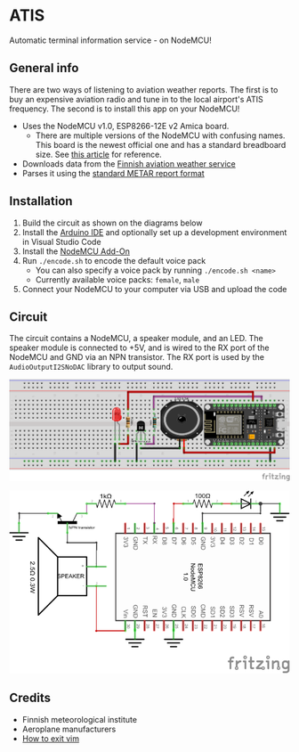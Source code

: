# ATIS

Automatic terminal information service - on NodeMCU!

## General info

There are two ways of listening to aviation weather reports.
The first is to buy an expensive aviation radio and tune in to the local airport's ATIS frequency.
The second is to install this app on your NodeMCU!

- Uses the NodeMCU v1.0, ESP8266-12E v2 Amica board.
    - There are multiple versions of the NodeMCU with confusing names.
    This board is the newest official one and has a standard breadboard size.
    See [this article](https://frightanic.com/iot/comparison-of-esp8266-nodemcu-development-boards/) for reference.
- Downloads data from the [Finnish aviation weather service](https://ilmailusaa.fi)
- Parses it using the [standard METAR report format](https://ilmailusaa.fi/pdf/Saahaitari_01-2021.pdf)

## Installation

1. Build the circuit as shown on the diagrams below
1. Install the [Arduino IDE](https://www.arduino.cc/en/main/software) and optionally set up a development environment in Visual Studio Code
1. Install the [NodeMCU Add-On](https://randomnerdtutorials.com/how-to-install-esp8266-board-arduino-ide/)
1. Run `./encode.sh` to encode the default voice pack
    - You can also specify a voice pack by running `./encode.sh <name>`
    - Currently available voice packs: `female`, `male`
1. Connect your NodeMCU to your computer via USB and upload the code

## Circuit

The circuit contains a NodeMCU, a speaker module, and an LED.
The speaker module is connected to +5V, and is wired to the RX port of the NodeMCU and GND via an NPN transistor.
The RX port is used by the `AudioOutputI2SNoDAC` library to output sound.

![Breadboard diagram](/meta/ATIS_bb.png)

![Schematic diagram](/meta/ATIS_shem.png)

## Credits

- Finnish meteorological institute
- Aeroplane manufacturers
- [How to exit vim](https://stackoverflow.com/questions/11828270/how-do-i-exit-the-vim-editor)
